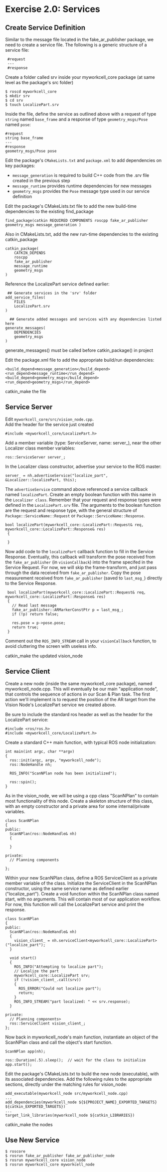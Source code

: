 # Exercise 2.0: Services

## Create Service Definition
Similar to the message file located in the fake_ar_publisher package, we need to create a service file. The following is a generic structure of a service file:
```
 #request
 ---
 #response
```

Create a folder called srv inside your myworkcell_core package (at same level as the package's src folder)
```
$ roscd myworkcell_core
$ mkdir srv
$ cd srv
$ touch LocalizePart.srv
```
Inside the file, define the service as outlined above with a request of type ```string``` named ```base_frame``` and a response of type ```geometry_msgs/Pose``` named ```pose```:
```
#request
string base_frame
---
#response
geometry_msgs/Pose pose
```
Edit the package's ```CMakeLists.txt``` and ```package.xml``` to add dependencies on key packages:

* ```message_generation``` is required to build C++ code from the .srv file created in the previous step
* ```message_runtime``` provides runtime dependencies for new messages
* ```geometry_msgs``` provides the ```Pose``` message type used in our service definition

Edit the package's CMakeLists.txt file to add the new build-time dependencies to the existing find_package
```
find_package(catkin REQUIRED COMPONENTS roscpp fake_ar_publisher geometry_msgs message_generation )
```
Also in CMakeLists.txt, add the new run-time dependencies to the existing catkin_package
```
catkin_package( 
    CATKIN_DEPENDS 
	roscpp 
	fake_ar_publisher 
	message_runtime 
	geometry_msgs 
)
```
Reference the LocalizePart service defined earlier:
```
 ## Generate services in the 'srv' folder
add_service_files(
    FILES
    LocalizePart.srv
)
 
  ## Generate added messages and services with any dependencies listed here
generate_messages(
    DEPENDENCIES
    geometry_msgs
)
```
generate_messages() must be called before catkin_package() in project

Edit the package.xml file to add the appropriate build/run dependencies: 
```
<build_depend>message_generation</build_depend>
<run_depend>message_runtime</run_depend>
<build_depend>geometry_msgs</build_depend>
<run_depend>geometry_msgs</run_depend>
```
catkin_make the file

## Service Server
Edit ```myworkcell_core/src/vision_node.cpp```.   
Add the header for the service just created
```
#include <myworkcell_core/LocalizePart.h>
```
Add a member variable (type: ServiceServer, name: server_), near the other Localizer class member variables:
```
ros::ServiceServer server_;
```
In the Localizer class constructor, advertise your service to the ROS master:
```
server_ = nh.advertiseService("localize_part", &Localizer::localizePart, this);
```
The ```advertiseService``` command above referenced a service callback named ```localizePart```. Create an empty boolean function with this name in the ```Localizer class```. Remember that your request and response types were defined in the ```LocalizePart.srv``` file. The arguments to the boolean function are the request and response type, with the general structure of ```Package::ServiceName::Request``` or ```Package::ServiceName::Response```.
```
bool localizePart(myworkcell_core::LocalizePart::Request& req, myworkcell_core::LocalizePart::Response& res)
 {

 }
```

Now add code to the ```localizePart``` callback function to fill in the Service Response. Eventually, this callback will transform the pose received from the ```fake_ar_publisher``` (in ```visionCallback```) into the frame specifed in the Service Request. For now, we will skip the frame-transform, and just pass through the data received from ```fake_ar_publisher```. Copy the pose measurement received from ```fake_ar_publisher``` (saved to ```last_msg_```) directly to the Service Response.
```
 bool localizePart(myworkcell_core::LocalizePart::Request& req, myworkcell_core::LocalizePart::Response& res)
 {
   // Read last message
   fake_ar_publisher::ARMarkerConstPtr p = last_msg_;  
   if (!p) return false;

   res.pose = p->pose.pose;
   return true;
 }
```
Comment out the ```ROS_INFO_STREAM``` call in your ```visionCallback``` function, to avoid cluttering the screen with useless info.

catkin_make the updated vision_node

## Service Client
Create a new node (inside the same myworkcell_core package), named myworkcell_node.cpp. This will eventually be our main "application node", that controls the sequence of actions in our Scan & Plan task. The first action we'll implement is to request the position of the AR target from the Vision Node's LocalizePart service we created above.

Be sure to include the standard ros header as well as the header for the LocalizePart service:
```
#include <ros/ros.h>
#include <myworkcell_core/LocalizePart.h>
```
Create a standard C++ main function, with typical ROS node initialization:
```
int main(int argc, char **argv)
{
  ros::init(argc, argv, "myworkcell_node");
  ros::NodeHandle nh;

  ROS_INFO("ScanNPlan node has been initialized");

  ros::spin();
}
```
As in the vision_node, we will be using a cpp class "ScanNPlan" to contain most functionality of this node. Create a skeleton structure of this class, with an empty constructor and a private area for some internal/private variables.
```
class ScanNPlan
{
public:
  ScanNPlan(ros::NodeHandle& nh)
  {

  }

private:
  // Planning components

};
```
Within your new ScanNPlan class, define a ROS ServiceClient as a private member variable of the class. Initialize the ServiceClient in the ScanNPlan constructor, using the same service name as defined earlier ("localize_part"). Create a void function within the ScanNPlan class named start, with no arguments. This will contain most of our application workflow. For now, this function will call the LocalizePart service and print the response.
```
class ScanNPlan
{
public:
  ScanNPlan(ros::NodeHandle& nh)
  {
    vision_client_ = nh.serviceClient<myworkcell_core::LocalizePart>("localize_part");
  }

  void start()
  {
    ROS_INFO("Attempting to localize part");
    // Localize the part
    myworkcell_core::LocalizePart srv;
    if (!vision_client_.call(srv))
    {
      ROS_ERROR("Could not localize part");
      return;
    }
    ROS_INFO_STREAM("part localized: " << srv.response);
  }

private:
  // Planning components>
  ros::ServiceClient vision_client_;
};
```
Now back in myworkcell_node's main function, instantiate an object of the ScanNPlan class and call the object's start function.
```
ScanNPlan app(nh);

ros::Duration(.5).sleep();  // wait for the class to initialize
app.start();
```
Edit the package's CMakeLists.txt to build the new node (executable), with its associated dependencies. Add the following rules to the appropriate sections, directly under the matching rules for vision_node:
```
add_executable(myworkcell_node src/myworkcell_node.cpp)
...
add_dependencies(myworkcell_node ${${PROJECT_NAME}_EXPORTED_TARGETS} ${catkin_EXPORTED_TARGETS})
...
target_link_libraries(myworkcell_node ${catkin_LIBRARIES})
```
catkin_make the nodes

## Use New Service
```
$ roscore
$ rosrun fake_ar_publisher fake_ar_publisher_node
$ rosrun myworkcell_core vision_node
$ rosrun myworkcell_core myworkcell_node
```